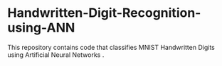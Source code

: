 # Handwritten-Digit-Recognition-using-ANN
This repository contains code that classifies MNIST Handwritten Digits using Artificial Neural Networks . 
